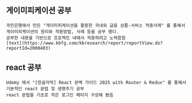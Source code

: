 ## 게이미피케이션 공부
    국민은행에서 만든 "게이미피케이션을 활용한 국내외 금융 상품-서비스 적용사례" 를 통해서 게이미피케이션의 원리와 적용방법, 사례 등을 공부 했다.
    공부한 내용을 기반으로 프로젝트 내에서 적용하려고 노력함함
    [text](https://www.kbfg.com/kbresearch/report/reportView.do?reportId=2000403)

## react 공부
    Udemy 에서 "[한글자막] React 완벽 가이드 2025 with Router & Redux" 를 통해서 기본적인 react 문법 및 생명주기 공부
    react 문법을 기초로 작은 로그인 페이지 구성해 봤음
